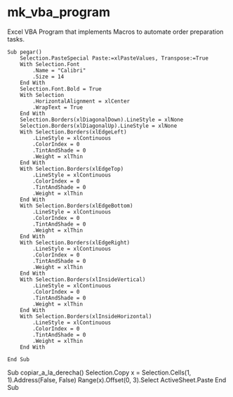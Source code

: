 # mk_vba_program
Excel VBA Program that implements Macros to automate order preparation tasks.

```
Sub pegar()
    Selection.PasteSpecial Paste:=xlPasteValues, Transpose:=True
    With Selection.Font
        .Name = "Calibri"
        .Size = 14
    End With
    Selection.Font.Bold = True
    With Selection
        .HorizontalAlignment = xlCenter
        .WrapText = True
    End With
    Selection.Borders(xlDiagonalDown).LineStyle = xlNone
    Selection.Borders(xlDiagonalUp).LineStyle = xlNone
    With Selection.Borders(xlEdgeLeft)
        .LineStyle = xlContinuous
        .ColorIndex = 0
        .TintAndShade = 0
        .Weight = xlThin
    End With
    With Selection.Borders(xlEdgeTop)
        .LineStyle = xlContinuous
        .ColorIndex = 0
        .TintAndShade = 0
        .Weight = xlThin
    End With
    With Selection.Borders(xlEdgeBottom)
        .LineStyle = xlContinuous
        .ColorIndex = 0
        .TintAndShade = 0
        .Weight = xlThin
    End With
    With Selection.Borders(xlEdgeRight)
        .LineStyle = xlContinuous
        .ColorIndex = 0
        .TintAndShade = 0
        .Weight = xlThin
    End With
    With Selection.Borders(xlInsideVertical)
        .LineStyle = xlContinuous
        .ColorIndex = 0
        .TintAndShade = 0
        .Weight = xlThin
    End With
    With Selection.Borders(xlInsideHorizontal)
        .LineStyle = xlContinuous
        .ColorIndex = 0
        .TintAndShade = 0
        .Weight = xlThin
    End With
    
End Sub

```
Sub copiar_a_la_derecha()
    Selection.Copy
    x = Selection.Cells(1, 1).Address(False, False)
    Range(x).Offset(0, 3).Select
    ActiveSheet.Paste
End Sub
```

```

```

```
